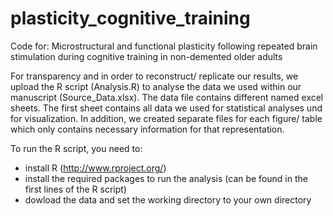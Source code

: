 # plasticity_cognitive_training
Code for: Microstructural and functional plasticity following repeated brain stimulation during cognitive training in non-demented older adults

For transparency and in order to reconstruct/ replicate our results, we upload the R script (Analysis.R) to analyse the data we used within our manuscript (Source_Data.xlsx).
The data file contains different named excel sheets. The first sheet contains all data we used for statistical analyses und for visualization. In addition, we created separate files for each figure/ table which only contains necessary information for that representation. 

To run the R script, you need to: 
- install R (http://www.rproject.org/)
- install the required packages to run the analysis (can be found in the first lines of the R script)
- dowload the data and set the working directory to your own directory 
